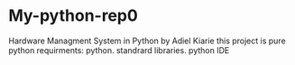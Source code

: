 # My-python-rep0
Hardware Managment System in Python by Adiel Kiarie
this project is pure python
requirments: python. standrard libraries. python IDE
